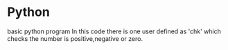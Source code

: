 
# Python
basic python program 
In this code there is one user defined as 'chk'
which checks the number is positive,negative or zero.
